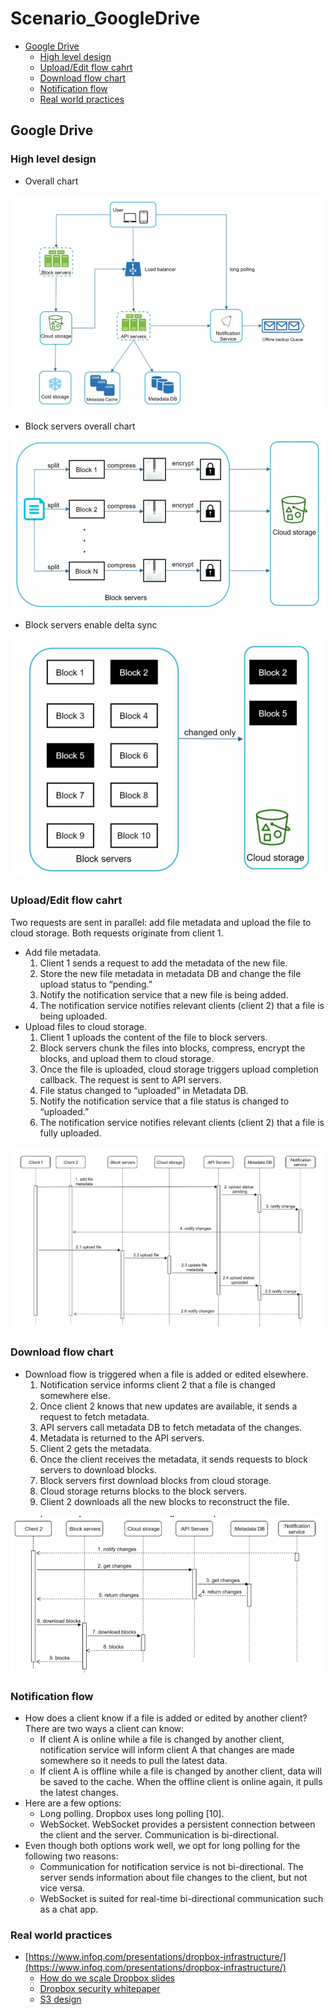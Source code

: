 # Scenario_GoogleDrive

* [Google Drive](scenario_googledrive.md#google-drive)
  * [High level design](scenario_googledrive.md#high-level-design)
  * [Upload/Edit flow cahrt](scenario_googledrive.md#uploadedit-flow-cahrt)
  * [Download flow chart](scenario_googledrive.md#download-flow-chart)
  * [Notification flow](scenario_googledrive.md#notification-flow)
  * [Real world practices](scenario_googledrive.md#real-world-practices)

## Google Drive

### High level design

* Overall chart

![Component chart](../.gitbook/assets/googledrive_componentChart.png)

* Block servers overall chart

![Block servers](../.gitbook/assets/googledrive_blockservers_chart.png)

* Block servers enable delta sync

![Block servers enable delta](../.gitbook/assets/googledrive_blockservers_deltasync.png)

### Upload/Edit flow cahrt

Two requests are sent in parallel: add file metadata and upload the file to cloud storage. Both requests originate from client 1.

* Add file metadata.
  1. Client 1 sends a request to add the metadata of the new file.
  2. Store the new file metadata in metadata DB and change the file upload status to “pending.”
  3. Notify the notification service that a new file is being added.
  4. The notification service notifies relevant clients (client 2) that a file is being uploaded.
* Upload files to cloud storage.
  1. Client 1 uploads the content of the file to block servers.
  2. Block servers chunk the files into blocks, compress, encrypt the blocks, and upload them to cloud storage.
  3. Once the file is uploaded, cloud storage triggers upload completion callback. The request is sent to API servers.
  4. File status changed to “uploaded” in Metadata DB.
  5. Notify the notification service that a file status is changed to “uploaded.”
  6. The notification service notifies relevant clients (client 2) that a file is fully uploaded.

![Upload flow chart](../.gitbook/assets/googledrive_upload_flowchart.png)

### Download flow chart

* Download flow is triggered when a file is added or edited elsewhere. 
  1. Notification service informs client 2 that a file is changed somewhere else.
  2. Once client 2 knows that new updates are available, it sends a request to fetch metadata.
  3. API servers call metadata DB to fetch metadata of the changes.
  4. Metadata is returned to the API servers.
  5. Client 2 gets the metadata.
  6. Once the client receives the metadata, it sends requests to block servers to download blocks.
  7. Block servers first download blocks from cloud storage.
  8. Cloud storage returns blocks to the block servers.
  9. Client 2 downloads all the new blocks to reconstruct the file.

![Download flow chart](../.gitbook/assets/googledrive_download_flowchart.png)

### Notification flow

* How does a client know if a file is added or edited by another client? There are two ways a client can know:
  * If client A is online while a file is changed by another client, notification service will inform client A that changes are made somewhere so it needs to pull the latest data.
  * If client A is offline while a file is changed by another client, data will be saved to the cache. When the offline client is online again, it pulls the latest changes.
* Here are a few options:
  * Long polling. Dropbox uses long polling \[10].
  * WebSocket. WebSocket provides a persistent connection between the client and the server. Communication is bi-directional.
* Even though both options work well, we opt for long polling for the following two reasons:
  * Communication for notification service is not bi-directional. The server sends information about file changes to the client, but not vice versa.
  * WebSocket is suited for real-time bi-directional communication such as a chat app. 

### Real world practices

* [https://www.infoq.com/presentations/dropbox-infrastructure/](https://www.infoq.com/presentations/dropbox-infrastructure/)
  * [How do we scale Dropbox slides](https://github.com/DreamOfTheRedChamber/system-design-interviews/tree/b195bcc302b505e825a1fbccd26956fa29231553/files/QConSF2016-PreslavLe-ScalingDropbox.pdf)
  * [Dropbox security whitepaper](https://www.dropbox.com/static/business/resources/Security_Whitepaper.pdf)
  * [S3 design](https://www.youtube.com/watch?v=UmWtcgC96X8)
